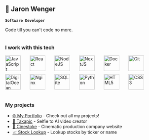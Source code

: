 ## 🦦  Jaron Wenger

**`Software Developer`**

Code till you can't code no more.

#

### I work with this tech
<div style="display: flex; flex-wrap: wrap; gap: 10px;">
  <img alt="JavaScript" src="https://cdn.jsdelivr.net/gh/devicons/devicon@latest/icons/javascript/javascript-original.svg" width="50px" style="margin-right:20px;" />
  <img alt="React" src="https://cdn.jsdelivr.net/gh/devicons/devicon@latest/icons/react/react-original.svg" width="50px" style="margin-right:20px;" />
  <img alt="NodeJS" src="https://cdn.jsdelivr.net/gh/devicons/devicon@latest/icons/nodejs/nodejs-original-wordmark.svg" width="50px" style="margin-right:20px;" />
  <img alt="NextJS" src="https://cdn.jsdelivr.net/gh/devicons/devicon@latest/icons/nextjs/nextjs-original.svg" width="50px" style="margin-right:20px;" />
  <img alt="Docker" src="https://cdn.jsdelivr.net/gh/devicons/devicon@latest/icons/docker/docker-original.svg" width="50px" style="margin-right:20px;" />
  <img alt="Git" src="https://cdn.jsdelivr.net/gh/devicons/devicon@latest/icons/git/git-original.svg" width="50px" style="margin-right:20px;" />
  <img alt="DigitalOcean" src="https://cdn.jsdelivr.net/gh/devicons/devicon@latest/icons/digitalocean/digitalocean-original-wordmark.svg" width="50px" style="margin-right:20px;" />
  <img alt="Nginx" src="https://cdn.jsdelivr.net/gh/devicons/devicon@latest/icons/nginx/nginx-original.svg" width="50px" style="margin-right:20px;" />
  <img alt="SQLite" src="https://cdn.jsdelivr.net/gh/devicons/devicon@latest/icons/sqlite/sqlite-original.svg" width="50px" style="margin-right:20px;" />
  <img alt="Python" src="https://cdn.jsdelivr.net/gh/devicons/devicon@latest/icons/python/python-original.svg" width="50px" style="margin-right:20px;" />
  <img alt="HTML5" src="https://cdn.jsdelivr.net/gh/devicons/devicon@latest/icons/html5/html5-original.svg" width="50px" style="margin-right:20px;" />
  <img alt="CSS3" src="https://cdn.jsdelivr.net/gh/devicons/devicon@latest/icons/css3/css3-original.svg" width="50px" />
</div>


#


### My projects

- [🌐 My Portfolio](https://jaronwenger.github.io/PORTFOLIO/) - Check out all my projects!
- [🤖 Takapic](https://www.takapic.com/) - Selfie to AI video creator
- [📸 Cinestoke](https://www.cinestoke.com/) - Cinematic production company website
- [📈 Stock Lookup](https://jaronwenger.github.io/Stock-API/) - Lookup stocks by ticker or name



